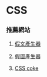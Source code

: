# CSS

### 推薦網站

1. [假文產生器](https://www.lipsum.com/)

2. [假圖產生器](https://picsum.photos/)

3. [CSS coke](http://csscoke.com/)
